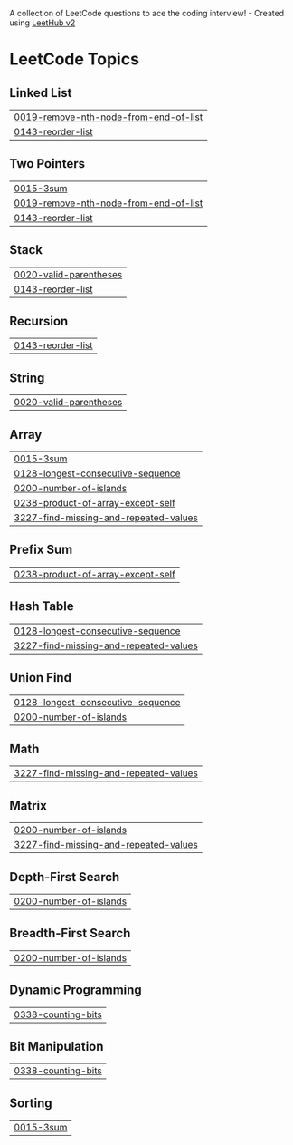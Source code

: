 A collection of LeetCode questions to ace the coding interview! - Created using [LeetHub v2](https://github.com/arunbhardwaj/LeetHub-2.0)
<!---LeetCode Topics Start-->
# LeetCode Topics
## Linked List
|  |
| ------- |
| [0019-remove-nth-node-from-end-of-list](https://github.com/brucewayneoptimusprime/LeetCode-/tree/master/0019-remove-nth-node-from-end-of-list) |
| [0143-reorder-list](https://github.com/brucewayneoptimusprime/LeetCode-/tree/master/0143-reorder-list) |
## Two Pointers
|  |
| ------- |
| [0015-3sum](https://github.com/brucewayneoptimusprime/LeetCode-/tree/master/0015-3sum) |
| [0019-remove-nth-node-from-end-of-list](https://github.com/brucewayneoptimusprime/LeetCode-/tree/master/0019-remove-nth-node-from-end-of-list) |
| [0143-reorder-list](https://github.com/brucewayneoptimusprime/LeetCode-/tree/master/0143-reorder-list) |
## Stack
|  |
| ------- |
| [0020-valid-parentheses](https://github.com/brucewayneoptimusprime/LeetCode-/tree/master/0020-valid-parentheses) |
| [0143-reorder-list](https://github.com/brucewayneoptimusprime/LeetCode-/tree/master/0143-reorder-list) |
## Recursion
|  |
| ------- |
| [0143-reorder-list](https://github.com/brucewayneoptimusprime/LeetCode-/tree/master/0143-reorder-list) |
## String
|  |
| ------- |
| [0020-valid-parentheses](https://github.com/brucewayneoptimusprime/LeetCode-/tree/master/0020-valid-parentheses) |
## Array
|  |
| ------- |
| [0015-3sum](https://github.com/brucewayneoptimusprime/LeetCode-/tree/master/0015-3sum) |
| [0128-longest-consecutive-sequence](https://github.com/brucewayneoptimusprime/LeetCode-/tree/master/0128-longest-consecutive-sequence) |
| [0200-number-of-islands](https://github.com/brucewayneoptimusprime/LeetCode-/tree/master/0200-number-of-islands) |
| [0238-product-of-array-except-self](https://github.com/brucewayneoptimusprime/LeetCode-/tree/master/0238-product-of-array-except-self) |
| [3227-find-missing-and-repeated-values](https://github.com/brucewayneoptimusprime/LeetCode-/tree/master/3227-find-missing-and-repeated-values) |
## Prefix Sum
|  |
| ------- |
| [0238-product-of-array-except-self](https://github.com/brucewayneoptimusprime/LeetCode-/tree/master/0238-product-of-array-except-self) |
## Hash Table
|  |
| ------- |
| [0128-longest-consecutive-sequence](https://github.com/brucewayneoptimusprime/LeetCode-/tree/master/0128-longest-consecutive-sequence) |
| [3227-find-missing-and-repeated-values](https://github.com/brucewayneoptimusprime/LeetCode-/tree/master/3227-find-missing-and-repeated-values) |
## Union Find
|  |
| ------- |
| [0128-longest-consecutive-sequence](https://github.com/brucewayneoptimusprime/LeetCode-/tree/master/0128-longest-consecutive-sequence) |
| [0200-number-of-islands](https://github.com/brucewayneoptimusprime/LeetCode-/tree/master/0200-number-of-islands) |
## Math
|  |
| ------- |
| [3227-find-missing-and-repeated-values](https://github.com/brucewayneoptimusprime/LeetCode-/tree/master/3227-find-missing-and-repeated-values) |
## Matrix
|  |
| ------- |
| [0200-number-of-islands](https://github.com/brucewayneoptimusprime/LeetCode-/tree/master/0200-number-of-islands) |
| [3227-find-missing-and-repeated-values](https://github.com/brucewayneoptimusprime/LeetCode-/tree/master/3227-find-missing-and-repeated-values) |
## Depth-First Search
|  |
| ------- |
| [0200-number-of-islands](https://github.com/brucewayneoptimusprime/LeetCode-/tree/master/0200-number-of-islands) |
## Breadth-First Search
|  |
| ------- |
| [0200-number-of-islands](https://github.com/brucewayneoptimusprime/LeetCode-/tree/master/0200-number-of-islands) |
## Dynamic Programming
|  |
| ------- |
| [0338-counting-bits](https://github.com/brucewayneoptimusprime/LeetCode-/tree/master/0338-counting-bits) |
## Bit Manipulation
|  |
| ------- |
| [0338-counting-bits](https://github.com/brucewayneoptimusprime/LeetCode-/tree/master/0338-counting-bits) |
## Sorting
|  |
| ------- |
| [0015-3sum](https://github.com/brucewayneoptimusprime/LeetCode-/tree/master/0015-3sum) |
<!---LeetCode Topics End-->